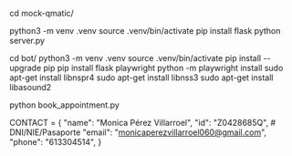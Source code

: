 cd mock-qmatic/

python3 -m venv .venv 
source .venv/bin/activate
pip install flask 
python server.py

cd bot/
python3 -m venv .venv 
source .venv/bin/activate
pip install --upgrade pip
pip install flask playwright
python -m playwright install
sudo apt-get install libnspr4
sudo apt-get install libnss3
sudo apt-get install libasound2

python book_appointment.py

CONTACT = {
    "name": "Monica Pérez Villarroel",
    "id": "Z0428685Q",        # DNI/NIE/Pasaporte
    "email": "monicaperezvillarroel060@gmail.com",
    "phone": "613304514",
}